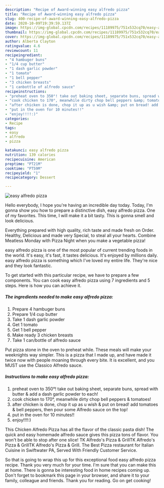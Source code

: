 ```yaml
---
description: "Recipe of Award-winning easy alfredo pizza"
title: "Recipe of Award-winning easy alfredo pizza"
slug: 400-recipe-of-award-winning-easy-alfredo-pizza
date: 2020-10-09T19:39:59.137Z
image: https://img-global.cpcdn.com/recipes/11189975/751x532cq70/easy-alfredo-pizza-recipe-main-photo.jpg
thumbnail: https://img-global.cpcdn.com/recipes/11189975/751x532cq70/easy-alfredo-pizza-recipe-main-photo.jpg
cover: https://img-global.cpcdn.com/recipes/11189975/751x532cq70/easy-alfredo-pizza-recipe-main-photo.jpg
author: Alberta Clayton
ratingvalue: 4.6
reviewcount: 11
recipeingredient:
- "4 hambuger buns"
- "1/4 cup butter"
- "1 dash garlic powder"
- "1 tomato"
- "1 bell pepper"
- "3 chicken breasts"
- "1 canbottle of alfredo sauce"
recipeinstructions:
- "preheat oven to 350°! take out baking sheet, separate buns, spread with butter &amp; add a dash garlic powder to each!"
- "cook chicken to 170°, meanwhile dirty chop bell peppers &amp; tomatoes!"
- "after chicken is done, chop it up as u wish &amp; put on bread! add tomatoes &amp; bell peppers, then pour some Alfredo sauce on the top!"
- "put in the oven for 10 minutes!!"
- "enjoy!!!!:)"
categories:
- Recipe
tags:
- easy
- alfredo
- pizza

katakunci: easy alfredo pizza 
nutrition: 139 calories
recipecuisine: American
preptime: "PT21M"
cooktime: "PT59M"
recipeyield: "1"
recipecategory: Dessert

---
```



![easy alfredo pizza](https://img-global.cpcdn.com/recipes/11189975/751x532cq70/easy-alfredo-pizza-recipe-main-photo.jpg)

Hello everybody, I hope you're having an incredible day today. Today, I'm gonna show you how to prepare a distinctive dish, easy alfredo pizza. One of my favorites. This time, I will make it a bit tasty. This is gonna smell and look delicious.

Everything prepared with high quality, rich taste and made fresh on Order. Healthy, Delicious and made very Special, to steal all your hearts. Combine Meatless Monday with Pizza Night when you make a vegetable pizza!

easy alfredo pizza is one of the most popular of current trending foods in the world. It's easy, it's fast, it tastes delicious. It's enjoyed by millions daily. easy alfredo pizza is something which I've loved my entire life. They're nice and they look fantastic.


To get started with this particular recipe, we have to prepare a few components. You can cook easy alfredo pizza using 7 ingredients and 5 steps. Here is how you can achieve it.

<!--inarticleads1-->

##### The ingredients needed to make easy alfredo pizza:

1. Prepare 4 hambuger buns
1. Prepare 1/4 cup butter
1. Take 1 dash garlic powder
1. Get 1 tomato
1. Get 1 bell pepper
1. Make ready 3 chicken breasts
1. Take 1 can/bottle of alfredo sauce


Put pizza stone in the oven to preheat while. These meals will make your weeknights way simpler. This is a pizza that I made up, and have made it twice now with people moaning through every bite. It is excellent, and you MUST use the Classico Alfredo sauce. 

<!--inarticleads2-->

##### Instructions to make easy alfredo pizza:

1. preheat oven to 350°! take out baking sheet, separate buns, spread with butter &amp; add a dash garlic powder to each!
1. cook chicken to 170°, meanwhile dirty chop bell peppers &amp; tomatoes!
1. after chicken is done, chop it up as u wish &amp; put on bread! add tomatoes &amp; bell peppers, then pour some Alfredo sauce on the top!
1. put in the oven for 10 minutes!!
1. enjoy!!!!:)


This Chicken Alfredo Pizza has all the flavor of the classic pasta dish! The quick and easy homemade alfredo sauce gives this pizza tons of flavor. You won&#39;t be able to stop after one slice! TK Alfredo&#39;s Pizza &amp; GrillTK Alfredo&#39;s Pizza &amp; GrillTK Alfredo&#39;s Pizza &amp; Grill. The Best Pizza restaurant for Italian Cuisine in Swiftwater PA, Served With Friendly Customer Service. 

So that is going to wrap this up for this exceptional food easy alfredo pizza recipe. Thank you very much for your time. I'm sure that you can make this at home. There is gonna be interesting food in home recipes coming up. Don't forget to bookmark this page in your browser, and share it to your family, colleague and friends. Thank you for reading. Go on get cooking!
